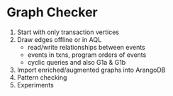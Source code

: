 # Graph Checker

1. Start with only transaction vertices
2. Draw edges offline or in AQL
   - read/write relationships between events
   - events in txns, program orders of events
   - cyclic queries and also G1a & G1b
3. Import enriched/augmented graphs into ArangoDB
4. Pattern checking
5. Experiments
